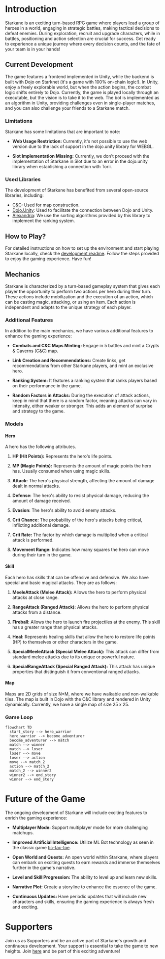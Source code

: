 # Introduction

Starkane is an exciting turn-based RPG game where players lead a group of heroes in a world, engaging in strategic battles, making tactical decisions to defeat enemies. During exploration, recruit and upgrade characters, while in battles, positioning and action selection are crucial for success. Get ready to experience a unique journey where every decision counts, and the fate of your team is in your hands!

## Current Development

The game features a frontend implemented in Unity, while the backend is built with Dojo on Starknet (it's a game with 100% on-chain logic!). In Unity, enjoy a freely explorable world, but when the action begins, the combat logic shifts entirely to Dojo. Currently, the game is played locally through an executable, but the vision is to take it to the web. The bot is implemented as an algorithm in Unity, providing challenges even in single-player matches, and you can also challenge your friends to a Starkane match.

### Limitations

Starkane has some limitations that are important to note:

- **Web Usage Restriction:** Currently, it's not possible to use the web version due to the lack of support in the dojo.unity library for WEBGL.

- **Slot Implementation Missing:** Currently, we don't proceed with the implementation of Starkane in Slot due to an error in the dojo.unity library when establishing a connection with Torii.

### Used Libraries

The development of Starkane has benefited from several open-source libraries, including:

- [C&C](https://github.com/CheDAOLabs/cryptsandcaverns): Used for map construction.
- [Dojo.Unity](https://github.com/dojoengine/dojo.unity): Used to facilitate the connection between Dojo and Unity.
- [Alexandria](https://github.com/keep-starknet-strange/alexandria): We use the sorting algorithms provided by this library to implement the ranking system.

## How to Play?

For detailed instructions on how to set up the environment and start playing Starkane locally, check the [development readme](./development.md). Follow the steps provided to enjoy the gaming experience. Have fun!

## Mechanics

Starkane is characterized by a turn-based gameplay system that gives each player the opportunity to perform two actions per hero during their turn. These actions include mobilization and the execution of an action, which can be casting magic, attacking, or using an item. Each action is independent and adapts to the unique strategy of each player.

### Additional Features

In addition to the main mechanics, we have various additional features to enhance the gaming experience:

- **Combats and C&C Maps Minting:** Engage in 5 battles and mint a Crypts & Caverns (C&C) map.

- **Link Creation and Recommendations:** Create links, get recommendations from other Starkane players, and mint an exclusive hero.

- **Ranking System:** It features a ranking system that ranks players based on their performance in the game.

- **Random Factors in Attacks:** During the execution of attack actions, keep in mind that there is a random factor, meaning attacks can vary in intensity, either weaker or stronger. This adds an element of surprise and strategy to the game.

### Models

#### Hero

A hero has the following attributes.

1. **HP (Hit Points):** Represents the hero's life points.

2. **MP (Magic Points):** Represents the amount of magic points the hero has. Usually consumed when using magic skills.

3. **Attack:** The hero's physical strength, affecting the amount of damage dealt in normal attacks.

4. **Defense:** The hero's ability to resist physical damage, reducing the amount of damage received.

5. **Evasion:** The hero's ability to avoid enemy attacks.

6. **Crit Chance:** The probability of the hero's attacks being critical, inflicting additional damage.

7. **Crit Rate:** The factor by which damage is multiplied when a critical attack is performed.

8. **Movement Range:** Indicates how many squares the hero can move during their turn in the game.

#### Skill

Each hero has skills that can be offensive and defensive. We also have special and basic magical attacks. They are as follows:

1. **MeeleAttack (Melee Attack):** Allows the hero to perform physical attacks at close range.

2. **RangeAttack (Ranged Attack):** Allows the hero to perform physical attacks from a distance.

3. **Fireball:** Allows the hero to launch fire projectiles at the enemy. This skill has a greater range than physical attacks.

4. **Heal:** Represents healing skills that allow the hero to restore life points (HP) to themselves or other characters in the game.

5. **SpecialMeeleAttack (Special Melee Attack):** This attack can differ from standard melee attacks due to its unique or powerful nature.

6. **SpecialRangeAttack (Special Ranged Attack):** This attack has unique properties that distinguish it from conventional ranged attacks.

#### Map

Maps are 2D grids of size N*M, where we have walkable and non-walkable tiles. The map is built in Dojo with the C&C library and rendered in Unity dynamically. Currently, we have a single map of size 25 x 25.

### Game Loop

```mermaid
flowchart TD
  start_story --> hero_warrior
  hero_warrior --> become_adventurer
  become_adventurer --> match
  match --> winner
  match --> loser
  loser --> move
  loser --> action
  move --> match_2
  action --> match_2
  match_2 --> winner2
  winner2 --> end_story
  winner --> end_story 
```

# Future of the Game

The ongoing development of Starkane will include exciting features to enrich the gaming experience:

- **Multiplayer Mode:** Support multiplayer mode for more challenging matchups.

- **Improved Artificial Intelligence:** Utilize ML Bot technology as seen in the classic game [tic-tac-toe](https://github.com/OwnerOfJK/TicTacToeAgent).

- **Open World and Quests:** An open world within Starkane, where players can embark on exciting quests to earn rewards and immerse themselves further in the game's narrative.

- **Level and Skill Progression:** The ability to level up and learn new skills.

- **Narrative Plot:** Create a storyline to enhance the essence of the game.

- **Continuous Updates:** Have periodic updates that will include new characters and skills, ensuring the gaming experience is always fresh and exciting.

# Supporters

Join us as Supporters and be an active part of Starkane's growth and continuous development. Your support is essential to take the game to new heights. Join [here]() and be part of this exciting adventure!